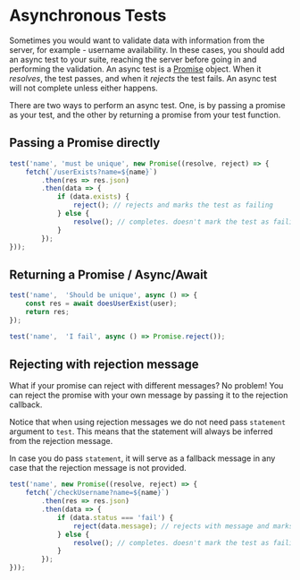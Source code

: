 # Asynchronous Tests

Sometimes you would want to validate data with information from the server, for example - username availability. In these cases, you should add an async test to your suite, reaching the server before going in and performing the validation. An async test is a [Promise](https://developer.mozilla.org/en-US/docs/Web/JavaScript/Reference/Global_Objects/Promise) object. When it *resolves*, the test passes, and when it *rejects* the test fails. An async test will not complete unless either happens.

There are two ways to perform an async test. One, is by passing a promise as your test, and the other by returning a promise from your test function.

## Passing a Promise directly

```js
test('name', 'must be unique', new Promise((resolve, reject) => {
    fetch(`/userExists?name=${name}`)
        .then(res => res.json)
        .then(data => {
            if (data.exists) {
                reject(); // rejects and marks the test as failing
            } else {
                resolve(); // completes. doesn't mark the test as failing
            }
        });
}));
```

## Returning a Promise / Async/Await

```js
test('name',  'Should be unique', async () => {
    const res = await doesUserExist(user);
    return res;
});

test('name',  'I fail', async () => Promise.reject());
```

## Rejecting with rejection message

What if your promise can reject with different messages? No problem!
You can reject the promise with your own message by passing it to the
rejection callback.

Notice that when using rejection messages we do not need pass `statement`
argument to `test`. This means that the statement will always be inferred
from the rejection message.

In case you do pass `statement`, it will serve as a fallback message in any
case that the rejection message is not provided.

```js
test('name', new Promise((resolve, reject) => {
    fetch(`/checkUsername?name=${name}`)
        .then(res => res.json)
        .then(data => {
            if (data.status === 'fail') {
                reject(data.message); // rejects with message and marks the test as failing
            } else {
                resolve(); // completes. doesn't mark the test as failing
            }
        });
}));
```